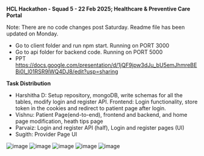 **HCL Hackathon - Squad 5 - 22 Feb 2025; Healthcare & Preventive Care Portal**

Note: There are no code changes post Saturday. Readme file has been updated on Monday.

- Go to client folder and run npm start. Running on PORT 3000
- Go to api folder for backend code. Running on PORT 5000
- PPT https://docs.google.com/presentation/d/1jQF9jpw3dJu_bU5emJhmreBEBi0I_l01RSR9lWQ4DJ8/edit?usp=sharing



**Task Distribution**

- Harshitha D: Setup repository, mongoDB, write schemas for all the tables, modify login and register API. Frontend: Login functionality, store token in the cookies and redirect to patient page after login.
- Vishnu: Patient Page(end-to-end), frontend and backend, and home page modification, heath tips page
- Parvaiz: Login and register API (half), Login and register pages (UI)
- Sugith: Provider Page UI

![image](https://github.com/user-attachments/assets/5dc58302-0633-4c80-ba3d-00b50bc4c105)
![image](https://github.com/user-attachments/assets/bab17e31-08d7-4c73-93d6-c2346276beec)
![image](https://github.com/user-attachments/assets/f3a41f3e-1a9a-4cb7-8e0b-9080da48c951)
![image](https://github.com/user-attachments/assets/8eacb9d9-799d-43e2-b5b9-48132c25ff52)
![image](https://github.com/user-attachments/assets/4ee097c5-f955-4c55-a6b8-e78c6667154a)




